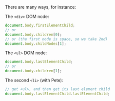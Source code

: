There are many ways, for instance:

The `<div>` DOM node:

```js
document.body.firstElementChild;
// or
document.body.children[0];
// or (the first node is space, so we take 2nd)
document.body.childNodes[1];
```

The `<ul>` DOM node:

```js
document.body.lastElementChild;
// or
document.body.children[1];
```

The second `<li>` (with Pete):

```js
// get <ul>, and then get its last element child
document.body.lastElementChild.lastElementChild;
```
